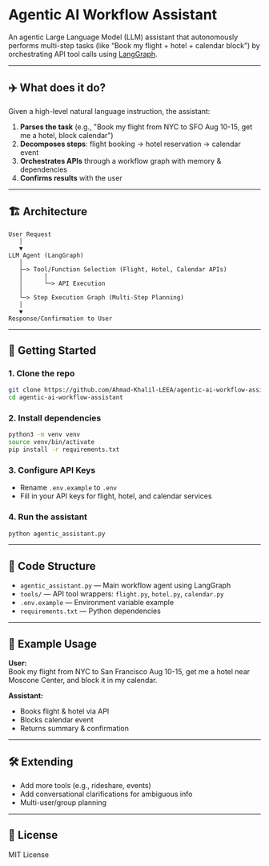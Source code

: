# Agentic AI Workflow Assistant

An agentic Large Language Model (LLM) assistant that autonomously performs multi-step tasks (like “Book my flight + hotel + calendar block”) by orchestrating API tool calls using [LangGraph](https://langgraph.org/).

---

## ✈️ What does it do?

Given a high-level natural language instruction, the assistant:
1. **Parses the task** (e.g., "Book my flight from NYC to SFO Aug 10-15, get me a hotel, block calendar")
2. **Decomposes steps**: flight booking → hotel reservation → calendar event
3. **Orchestrates APIs** through a workflow graph with memory & dependencies
4. **Confirms results** with the user

---

## 🏗️ Architecture

```
User Request
   │
   ▼
LLM Agent (LangGraph)
   │
   ├─> Tool/Function Selection (Flight, Hotel, Calendar APIs)
   │      │
   │      └─> API Execution
   │
   └─> Step Execution Graph (Multi-Step Planning)
   │
   ▼
Response/Confirmation to User
```

---

## 🚀 Getting Started

### 1. Clone the repo

```bash
git clone https://github.com/Ahmad-Khalil-LEEA/agentic-ai-workflow-assistant.git
cd agentic-ai-workflow-assistant
```

### 2. Install dependencies

```bash
python3 -m venv venv
source venv/bin/activate
pip install -r requirements.txt
```

### 3. Configure API Keys

- Rename `.env.example` to `.env`
- Fill in your API keys for flight, hotel, and calendar services

### 4. Run the assistant

```bash
python agentic_assistant.py
```

---

## 🧩 Code Structure

- `agentic_assistant.py` — Main workflow agent using LangGraph
- `tools/` — API tool wrappers: `flight.py`, `hotel.py`, `calendar.py`
- `.env.example` — Environment variable example
- `requirements.txt` — Python dependencies

---

## 📝 Example Usage

**User:**  
Book my flight from NYC to San Francisco Aug 10-15, get me a hotel near Moscone Center, and block it in my calendar.

**Assistant:**  
- Books flight & hotel via API
- Blocks calendar event
- Returns summary & confirmation

---

## 🛠️ Extending

- Add more tools (e.g., rideshare, events)
- Add conversational clarifications for ambiguous info
- Multi-user/group planning

---

## 📄 License

MIT License
